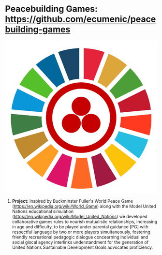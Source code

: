 # Peacebuilding Games: https://github.com/ecumenic/peacebuilding-games
![Our Logo](https://github.com/ecumenic/peacebuilding-games/blob/master/Peacebuilding%20Games.png)

1. **Project:** Inspired by Buckminster Fuller's World Peace Game (https://en.wikipedia.org/wiki/World_Game) along with the Model United Nations educational simulation (https://en.wikipedia.org/wiki/Model_United_Nations) we developed collaborative games rules to nourish mutualistic relationships, increasing in age and difficulty,  to be played under parental guidance [PG] with respectful language by two or more players simultaneously, fostering friendly recreational pedagogic dialogue concearning individual and social glocal agency interlinks understandment for the generation of United Nations Sustainable Development Goals advocates proficiency.
